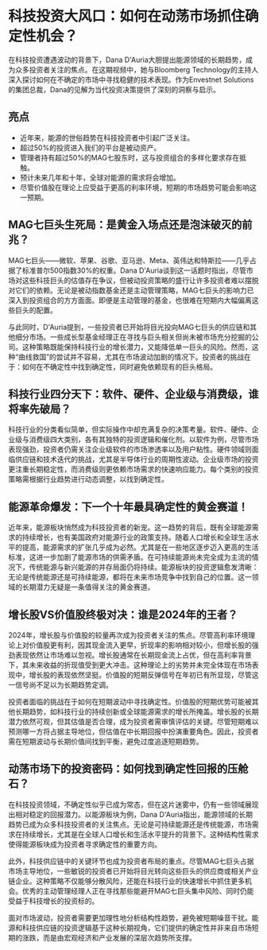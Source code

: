 # 科技投资大风口：如何在动荡市场抓住确定性机会？

在科技投资遭遇波动的背景下，Dana D'Auria大胆提出能源领域的长期趋势，成为众多投资者关注的焦点。在这期视频中，她与Bloomberg Technology的主持人深入探讨如何在不确定的市场中寻找稳健的技术表现。作为Envestnet Solutions的集团总裁，Dana的见解为当代投资决策提供了深刻的洞察与启示。

## 亮点
- 近年来，能源的世俗趋势在科技投资者中引起广泛关注。
- 超过50%的投资进入我们的平台是被动资产。
- 管理者持有超过50%的MAG七股东时，这与投资组合的多样化要求存在抵触。
- 预计未来几年和十年，全球对能源的需求将会增加。
- 尽管价值股在理论上应受益于更高的利率环境，短期的市场趋势可能会影响这一预期。

## MAG七巨头生死局：是黄金入场点还是泡沫破灭的前兆？
MAG七巨头——微软、苹果、谷歌、亚马逊、Meta、英伟达和特斯拉——几乎占据了标准普尔500指数30%的权重。Dana D'Auria谈到这一话题时指出，尽管市场对这些科技巨头的估值存在争议，但被动投资策略的盛行让许多投资者难以摆脱对它们的依赖。无论是被动指数基金还是主动管理策略，MAG七巨头的影响力已深入到投资组合的方方面面。即便是主动管理的基金，也很难在短期内大幅偏离这些巨头的配置。

与此同时，D'Auria提到，一些投资者已开始将目光投向MAG七巨头的供应链和其他细分市场。一些成长型基金经理正在寻找与巨头相关但尚未被市场充分挖掘的公司。这种策略既能保持科技行业的增长潜力，又能降低单一巨头的风险。然而，这种“曲线救国”的尝试并不容易，尤其在市场波动加剧的情况下。投资者的挑战在于：如何在不确定性中找到确定性，同时避免依赖现有的巨头格局。

## 科技行业四分天下：软件、硬件、企业级与消费级，谁将率先破局？
科技行业的分类看似简单，但实际操作中却充满复杂的决策考量。软件、硬件、企业级与消费级四大类别，各有其独特的投资逻辑和催化剂。以软件为例，尽管市场表现强劲，投资者仍需关注企业级软件的市场渗透率以及用户粘性。硬件领域则面临供应链和技术迭代的挑战，尤其是半导体行业的周期性波动。企业级市场的投资更注重长期稳定性，而消费级则更依赖市场需求的快速响应能力。每个类别的投资策略需根据行业趋势进行动态调整，以找到确定性。

## 能源革命爆发：下一个十年最具确定性的黄金赛道！
近年来，能源板块悄然成为科技投资者的新宠。这一趋势的背后，既有全球能源需求的持续增长，也有美国政府对能源行业的政策支持。随着人口增长和全球生活水平的提高，能源需求的扩张几乎成为必然。尤其是在一些地区逐步迈入更高的生活标准，这进一步加剧了能源市场的供需矛盾。在可持续能源尚未完全成为主流的情况下，传统能源与新兴能源的并存局面仍将持续。能源板块的投资逻辑愈发清晰：无论是传统能源还是可持续能源，都将在未来市场竞争中找到自己的位置。这一领域的长期潜力无疑是一条值得关注的黄金赛道。

## 增长股VS价值股终极对决：谁是2024年的王者？
2024年，增长股与价值股的较量再次成为投资者关注的焦点。尽管高利率环境理论上对价值股更有利，因其现金流入更早，折现率的影响相对较小，但增长股的强劲表现依然让市场难以忽视。增长股通常在长期现金流上占优，但在高利率背景下，其未来收益的折现值受到更大冲击。这种理论上的劣势并未完全体现在市场表现中，增长股的表现依然坚挺。价值股的短期反弹信号在年初已有所显现，尽管这一信号尚不足以为长期趋势定调。

投资者面临的挑战在于如何在短期波动中寻找确定性。价值股的短期优势可能被其他长期趋势，如科技行业的持续创新或全球能源需求的增长所掩盖。增长股的长期潜力依然可观，但其估值是否合理，成为投资者需审慎评估的关键。尽管短期难以预测哪一方将占据主导地位，但估值在中长期回报中扮演重要角色。因此，投资者需在短期波动与长期价值间找到平衡，避免过度追逐短期趋势。

## 动荡市场下的投资密码：如何找到确定性回报的压舱石？
在科技投资领域，不确定性似乎已成为常态，但在这片迷雾中，仍有一些领域展现出相对稳定的回报潜力。以能源板块为例，Dana D'Auria指出，能源领域的长期趋势已成为众多科技投资者的关注焦点。无论是可持续能源还是传统能源，市场需求在持续增长，尤其是在全球人口增长和生活水平提升的背景下。这种结构性需求使得能源板块成为投资者寻求确定性的重要方向。

此外，科技供应链中的关键环节也成为投资者布局的重点。尽管MAG七巨头占据市场主导地位，一些敏锐的投资者已开始将目光转向这些巨头的供应商或相关产业链企业。这种策略不仅能够分散风险，还能在科技行业的快速增长中抓住更多机会。优秀的主动管理经理人正在寻找那些能避开MAG七巨头集中风险、同时仍能受益于科技增长的投资标的。

面对市场波动，投资者需要更加理性地分析结构性趋势，避免被短期噪音干扰。能源和科技供应链的投资逻辑基于这种长期视角，它们提供的确定性并非来自市场短期的涨跌，而是由宏观经济和产业发展的深层次趋势所支撑。